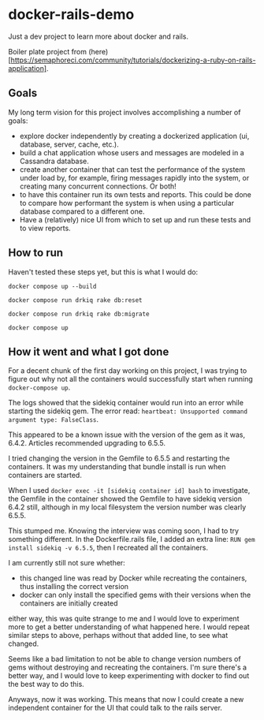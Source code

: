 # docker-rails-demo
Just a dev project to learn more about docker and rails.

Boiler plate project from (here)[https://semaphoreci.com/community/tutorials/dockerizing-a-ruby-on-rails-application].

## Goals

My long term vision for this project involves accomplishing a number of goals:
- explore docker independently by creating a dockerized application (ui, database, server, cache, etc.).
- build a chat application whose users and messages are modeled in a Cassandra database.
- create another container that can test the performance of the system under load by, for example, firing messages rapidly into the system, or creating many concurrent connections. Or both!
- to have this container run its own tests and reports. This could be done to compare how performant the system is when using a particular database compared to a different one.
- Have a (relatively) nice UI from which to set up and run these tests and to view reports.

## How to run

Haven't tested these steps yet, but this is what I would do:

`docker compose up --build`

`docker­ compose run drkiq rake db:reset`

`docker­ compose run drkiq rake db:migrate`

`docker compose up`


## How it went and what I got done

For a decent chunk of the first day working on this project, I was trying to figure out why not all the containers would successfully start when 
running `docker-compose up`. 

The logs showed that the sidekiq container would run into an error while starting the sidekiq gem. The error read:
`heartbeat: Unsupported command argument type: FalseClass`.

This appeared to be a known issue with the version of the gem as it was, 6.4.2. Articles recommended upgrading to 
6.5.5.

I tried changing the version in the Gemfile to 6.5.5 and restarting the containers. It was my understanding that
bundle install is run when containers are started.

When I used `docker exec -it [sidekiq container id] bash` to investigate, the Gemfile in the container showed the
Gemfile to have sidekiq version 6.4.2 still, although in my local filesystem the version number was clearly 6.5.5.

This stumped me. Knowing the interview was coming soon, I had to try something different.
In the Dockerfile.rails file, I added an extra line:
`RUN gem install sidekiq -v 6.5.5`,
then I recreated all the containers.

I am currently still not sure whether:
- this changed line was read by Docker while recreating the containers, thus installing the correct version
- docker can only install the specified gems with their versions when the containers are initially created

either way, this was quite strange to me and I would love to experiment more to get a better understanding of
what happened here. I would repeat similar steps to above, perhaps without that added line, to see what changed.

Seems like a bad limitation to not be able to change version numbers of gems without destroying and recreating
the containers. I'm sure there's a better way, and I would love to keep experimenting with docker to find out the
best way to do this.

Anyways, now it was working. This means that now I could create a new independent container for the UI that
could talk to the rails server. 